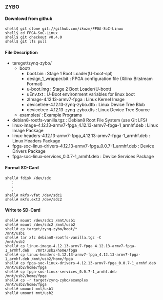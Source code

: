 ### ZYBO

#### Downlowd from github

```
shell$ git clone git://github.com/ikwzm/FPGA-SoC-Linux
shell$ cd FPGA-SoC-Linux
shell$ git checkout v0.4.0
shell$ git lfs pull
```

#### File Description

 * tareget/zynq-zybo/
   + boot/
     - boot.bin                                                    : Stage 1 Boot Loader(U-boot-spl)
     - design_1_wrapper.bit                                        : FPGA configuration file (Xilinx Bitstream Format)
     - u-boot.img                                                  : Stage 2 Boot Loader(U-boot)
     - uEnv.txt                                                    : U-Boot environment variables for linux boot
     - zImage-4.12.13-armv7-fpga                                   : Linux Kernel Image       
     - devicetree-4.12.13-zynq-zybo.dtb                            : Linux Device Tree Blob   
     - devicetree-4.12.13-zynq-zybo.dts                            : Linux Device Tree Source
   + examples/                                                     : Example Programs
 * debian8-rootfs-vanilla.tgz                                      : Debian8 Root File System (use Git LFS)
 * linux-image-4.12.13-armv7-fpga_4.12.13-armv7-fpga-1_armhf.deb   : Linux Image Package
 * linux-headers-4.12.13-armv7-fpga_4.12.13-armv7-fpga-1_armhf.deb : Linux Headers Package
 * fpga-soc-linux-drivers-4.12.13-armv7-fpga_0.0.7-1_armhf.deb     : Device Drivers Package
 * fpga-soc-linux-services_0.0.7-1_armhf.deb                       : Device Services Package

#### Format SD-Card

````
shell# fdisk /dev/sdc
   :
   :
   :
shell# mkfs-vfat /dev/sdc1
shell# mkfs.ext3 /dev/sdc2
````

#### Write to SD-Card

````
shell# mount /dev/sdc1 /mnt/usb1
shell# mount /dev/sdc2 /mnt/usb2
shell# cp target/zynq-zybo/boot/*                                         /mnt/usb1
shell# tar xfz debian8-rootfs-vanilla.tgz -C                              /mnt/usb2
shell# cp linux-image-4.12.13-armv7-fpga_4.12.13-armv7-fpga-1_armhf.deb   /mnt/usb2/home/fpga
shell# cp linux-headers-4.12.13-armv7-fpga_4.12.13-armv7-fpga-1_armhf.deb /mnt/usb2/home/fpga
shell# cp fpga-soc-linux-drivers-4.12.13-armv7-fpga_0.0.7-1_armhf.deb     /mnt/usb2/home/fpga
shell# cp fpga-soc-linux-services_0.0.7-1_armhf.deb                       /mnt/usb2/home/fpga
shell# cp -r target/zynq-zybo/examples                                    /mnt/usb2/home/fpga
shell# umount mnt/usb1
shell# umount mnt/usb2
````


